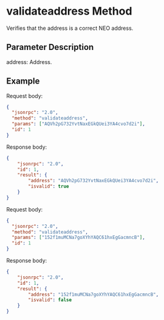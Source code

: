 # validateaddress Method

Verifies that the address is a correct NEO address.

## Parameter Description

address: Address.

## Example

Request body:

```json
{
  "jsonrpc": "2.0",
  "method": "validateaddress",
  "params": ["AQVh2pG732YvtNaxEGkQUei3YA4cvo7d2i"],
  "id": 1
}
```

Response body:

```json
{
    "jsonrpc": "2.0",
    "id": 1,
    "result": {
        "address": "AQVh2pG732YvtNaxEGkQUei3YA4cvo7d2i",
        "isvalid": true
    }
}
```

Request body:

```json
{
  "jsonrpc": "2.0",
  "method": "validateaddress",
  "params": ["152f1muMCNa7goXYhYAQC61hxEgGacmncB"],
  "id": 1
}
```

Response body:

```json
{
    "jsonrpc": "2.0",
    "id": 1,
    "result": {
        "address": "152f1muMCNa7goXYhYAQC61hxEgGacmncB",
        "isvalid": false
    }
}
```



